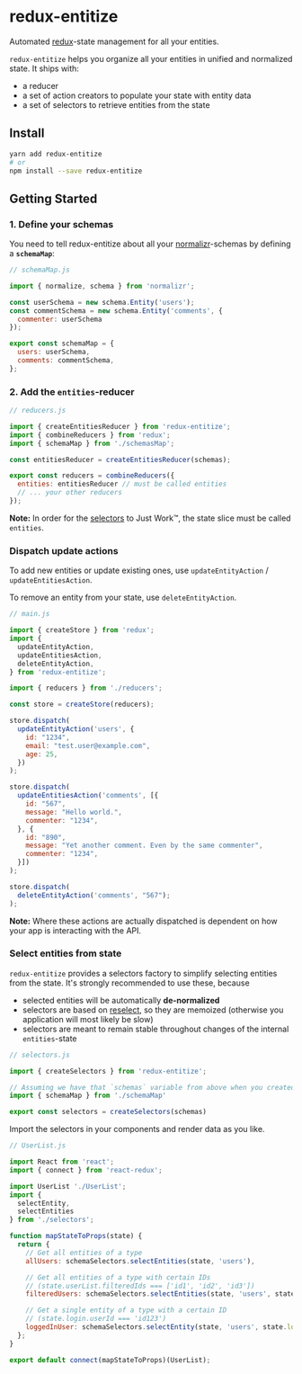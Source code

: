 # redux-entitize

Automated [redux](https://github.com/reactjs/redux)-state management for all your entities.

`redux-entitize` helps you organize all your entities in unified and normalized state. It ships with:

- a reducer
- a set of action creators to populate your state with entity data
- a set of selectors to retrieve entities from the state

## Install

```bash
yarn add redux-entitize
# or
npm install --save redux-entitize
```

## Getting Started

### 1. Define your schemas

You need to tell redux-entitize about all your [normalizr](https://github.com/paularmstrong/normalizr)-schemas by defining a **`schemaMap`**:

```javascript
// schemaMap.js

import { normalize, schema } from 'normalizr';

const userSchema = new schema.Entity('users');
const commentSchema = new schema.Entity('comments', {
  commenter: userSchema
});

export const schemaMap = {
  users: userSchema,
  comments: commentSchema,
};
```

### 2. Add the `entities`-reducer

```javascript
// reducers.js

import { createEntitiesReducer } from 'redux-entitize';
import { combineReducers } from 'redux';
import { schemaMap } from './schemasMap';

const entitiesReducer = createEntitiesReducer(schemas);

export const reducers = combineReducers({
  entities: entitiesReducer // must be called entities
  // ... your other reducers
});
```

**Note:** In order for the [selectors](#selectors) to Just Work™, the state slice must be called `entities`.

### Dispatch update actions

To add new entities or update existing ones, use `updateEntityAction` / `updateEntitiesAction`.

To remove an entity from your state, use `deleteEntityAction`.

```javascript
// main.js

import { createStore } from 'redux';
import {
  updateEntityAction,
  updateEntitiesAction,
  deleteEntityAction,
} from 'redux-entitize';

import { reducers } from './reducers';

const store = createStore(reducers);

store.dispatch(
  updateEntityAction('users', {
    id: "1234",
    email: "test.user@example.com",
    age: 25,
  })
);

store.dispatch(
  updateEntitiesAction('comments', [{
    id: "567",
    message: "Hello world.",
    commenter: "1234",
  }, {
    id: "890",
    message: "Yet another comment. Even by the same commenter",
    commenter: "1234",
  }])
);

store.dispatch(
  deleteEntityAction('comments', "567");
);
```

**Note:** Where these actions are actually dispatched is dependent on how your app is interacting with the API.

### Select entities from state

`redux-entitize` provides a selectors factory to simplify selecting entities from the state. It's strongly recommended to use these, because
- selected entities will be automatically **de-normalized**
- selectors are based on [reselect](https://github.com/reactjs/reselect), so they are memoized (otherwise you application will most likely be slow)
- selectors are meant to remain stable throughout changes of the internal `entities`-state

```javascript
// selectors.js

import { createSelectors } from 'redux-entitize';

// Assuming we have that `schemas` variable from above when you created your schemas
import { schemaMap } from './schemaMap'

export const selectors = createSelectors(schemas)
```

Import the selectors in your components and render data as you like.

```javascript
// UserList.js

import React from 'react';
import { connect } from 'react-redux';

import UserList './UserList';
import {
  selectEntity,
  selectEntities
} from './selectors';

function mapStateToProps(state) {
  return {
    // Get all entities of a type
    allUsers: schemaSelectors.selectEntities(state, 'users'),

    // Get all entities of a type with certain IDs
    // (state.userList.filteredIds === ['id1', 'id2', 'id3'])
    filteredUsers: schemaSelectors.selectEntities(state, 'users', state.userList.filteredIds),

    // Get a single entity of a type with a certain ID
    // (state.login.userId === 'id123')
    loggedInUser: schemaSelectors.selectEntity(state, 'users', state.login.userId)
  };
}

export default connect(mapStateToProps)(UserList);
```
